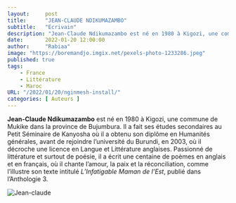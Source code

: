 ```yaml
---
layout:     post 
title:      "JEAN-CLAUDE NDIKUMAZAMBO"
subtitle:   "Ecrivain"
description: "Jean-Claude Ndikumazambo est né en 1980 à Kigozi, une commune de Mukike dans la province de Bujumbura. Il a fait ses études secondaires au Petit Séminaire de Kanyosha où il a obtenu son diplôme en Humanités générales, avant de rejoindre l’université du Burundi, en 2003, où il décroche une licence en Langue et Littérature anglaises. "
date:       2022-01-20 12:00:00
author:     "Rabiaa"
image: "https://boremandjo.imgix.net/pexels-photo-1233286.jpeg"
published: true
tags:
    - France 
    - Littérature
    - Maroc
URL: "/2022/01/20/nginmesh-install/"
categories: [ Auteurs ]
---
```


**Jean-Claude Ndikumazambo** est né en 1980 à Kigozi, une commune de Mukike dans la province de Bujumbura. Il a fait ses études secondaires au Petit Séminaire de Kanyosha où il a obtenu son diplôme en Humanités générales, avant de rejoindre l’université du Burundi, en 2003, où il décroche une licence en Langue et Littérature anglaises. Passionné de littérature et surtout de poésie, il a écrit une centaine de poèmes en anglais et en français, où il chante l’amour, la paix et la réconciliation, comme l’illustre son texte intitulé *L’Infatigable Maman de l’Est*, publié dans l’Anthologie 3. 


![Jean-claude](https://boremandjo.imgix.net/Jean-Claude%20Ndikumazambo.PNG)

